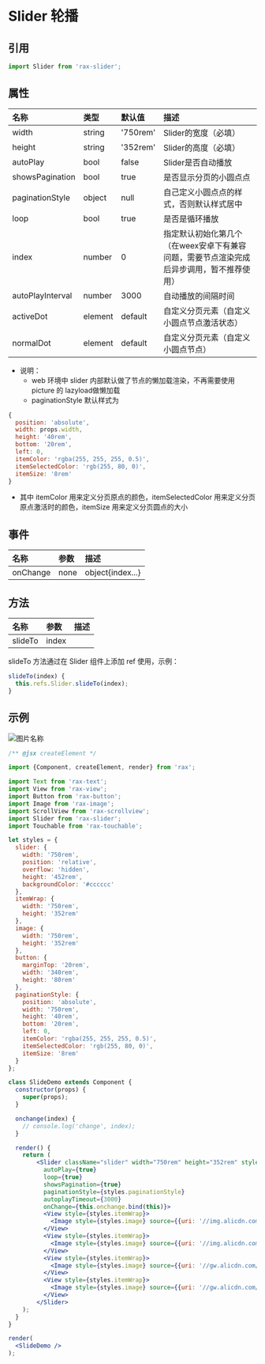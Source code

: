 # Slider 轮播

## 引用

```jsx
import Slider from 'rax-slider';
```

## 属性

| 名称               | 类型      | 默认值      | 描述                                       |
| :--------------- | :------ | :------- | :--------------------------------------- |
| width            | string  | '750rem' | Slider的宽度（必填）                            |
| height           | string  | '352rem' | Slider的高度（必填）                            |
| autoPlay         | bool    | false    | Slider是否自动播放                             |
| showsPagination  | bool    | true     | 是否显示分页的小圆点点                              |
| paginationStyle  | object  | null     | 自己定义小圆点点的样式，否则默认样式居中                     |
| loop             | bool    | true     | 是否是循环播放                                  |
| index            | number  | 0        | 指定默认初始化第几个（在weex安卓下有兼容问题，需要节点渲染完成后异步调用，暂不推荐使用） |
| autoPlayInterval | number  | 3000     | 自动播放的间隔时间                                |
| activeDot        | element | default  | 自定义分页元素（自定义小圆点节点激活状态）                    |
| normalDot        | element | default  | 自定义分页元素（自定义小圆点节点）                        |

- 说明：
  - web 环境中 slider 内部默认做了节点的懒加载渲染，不再需要使用 picture 的 lazyload做懒加载
  - paginationStyle 默认样式为

```jsx
{
  position: 'absolute',
  width: props.width,
  height: '40rem',
  bottom: '20rem',
  left: 0,
  itemColor: 'rgba(255, 255, 255, 0.5)',
  itemSelectedColor: 'rgb(255, 80, 0)',
  itemSize: '8rem'
}
```

- 其中 itemColor 用来定义分页原点的颜色，itemSelectedColor 用来定义分页原点激活时的颜色，itemSize 用来定义分页圆点的大小

## 事件

| 名称       | 参数   | 描述               |
| :------- | :--- | :--------------- |
| onChange | none | object{index...} |

## 方法

| 名称      | 参数    | 描述   |
| :------ | :---- | ---- |
| slideTo | index |      |

slideTo 方法通过在 Slider 组件上添加 ref 使用，示例：

```jsx
slideTo(index) {
  this.refs.Slider.slideTo(index);
}
```



## 示例


<img src="https://img.alicdn.com/tps/TB1Wk18KVXXXXbYXVXXXXXXXXXX-392-211.gif" alt="图片名称" align=center />

```jsx
/** @jsx createElement */

import {Component, createElement, render} from 'rax';

import Text from 'rax-text';
import View from 'rax-view';
import Button from 'rax-button';
import Image from 'rax-image';
import ScrollView from 'rax-scrollview';
import Slider from 'rax-slider';
import Touchable from 'rax-touchable'; 

let styles = {
  slider: {
    width: '750rem',
    position: 'relative',
    overflow: 'hidden',
    height: '452rem',
    backgroundColor: '#cccccc'
  },
  itemWrap: {
    width: '750rem',
    height: '352rem'
  },
  image: {
    width: '750rem',
    height: '352rem'
  },
  button: {
    marginTop: '20rem',
    width: '340rem',
    height: '80rem'
  },
  paginationStyle: {
    position: 'absolute',
    width: '750rem',
    height: '40rem',
    bottom: '20rem',
    left: 0,
    itemColor: 'rgba(255, 255, 255, 0.5)',
    itemSelectedColor: 'rgb(255, 80, 0)',
    itemSize: '8rem'
  }
};

class SlideDemo extends Component {
  constructor(props) {
    super(props);
  }

  onchange(index) {
    // console.log('change', index);
  }

  render() {
    return (
        <Slider className="slider" width="750rem" height="352rem" style={styles.slider}
          autoPlay={true}
          loop={true}
          showsPagination={true}
          paginationStyle={styles.paginationStyle}
          autoplayTimeout={3000}
          onChange={this.onchange.bind(this)}>
          <View style={styles.itemWrap}>
            <Image style={styles.image} source={{uri: '//img.alicdn.com/tps/TB1m2LyJFXXXXbHXpXXXXXXXXXX-1125-352.jpg_q50.jpg'}} />
          </View>
          <View style={styles.itemWrap}>
            <Image style={styles.image} source={{uri: '//img.alicdn.com/tps/TB1ogUvJFXXXXaAXXXXXXXXXXXX-1125-352.jpg_q50.jpg'}} />
          </View>
          <View style={styles.itemWrap}>
            <Image style={styles.image} source={{uri: '//gw.alicdn.com/tps/i4/TB1pgxYJXXXXXcAXpXXrVZt0FXX-640-200.jpg_q50.jpg'}} />
          </View>
          <View style={styles.itemWrap}>
            <Image style={styles.image} source={{uri: '//gw.alicdn.com/imgextra/i4/3/TB2STElaohnpuFjSZFPXXb_4XXa_!!3-0-yamato.jpg_q50.jpg'}} />
          </View>
        </Slider>
    );
  }
}

render(
  <SlideDemo />
);
```

